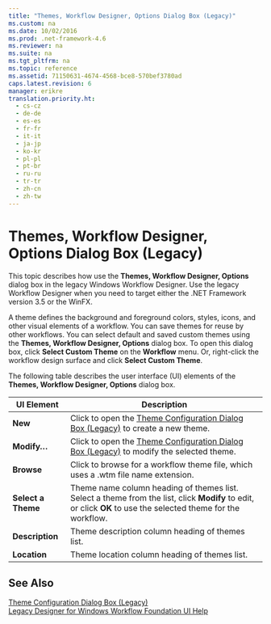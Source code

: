 ```yaml
---
title: "Themes, Workflow Designer, Options Dialog Box (Legacy)"
ms.custom: na
ms.date: 10/02/2016
ms.prod: .net-framework-4.6
ms.reviewer: na
ms.suite: na
ms.tgt_pltfrm: na
ms.topic: reference
ms.assetid: 71150631-4674-4568-bce8-570bef3780ad
caps.latest.revision: 6
manager: erikre
translation.priority.ht: 
  - cs-cz
  - de-de
  - es-es
  - fr-fr
  - it-it
  - ja-jp
  - ko-kr
  - pl-pl
  - pt-br
  - ru-ru
  - tr-tr
  - zh-cn
  - zh-tw
---
```

# Themes, Workflow Designer, Options Dialog Box (Legacy)
This topic describes how use the **Themes, Workflow Designer, Options** dialog box in the legacy Windows Workflow Designer. Use the legacy Workflow Designer when you need to target either the .NET Framework version 3.5 or the WinFX.  
  
 A theme defines the background and foreground colors, styles, icons, and other visual elements of a workflow. You can save themes for reuse by other workflows. You can select default and saved custom themes using the **Themes, Workflow Designer, Options** dialog box. To open this dialog box, click **Select Custom Theme** on the **Workflow** menu. Or, right-click the workflow design surface and click **Select Custom Theme**.  
  
 The following table describes the user interface (UI) elements of the **Themes, Workflow Designer, Options** dialog box.  
  
|UI Element|Description|  
|----------------|-----------------|  
|**New**|Click to open the [Theme Configuration Dialog Box (Legacy)](../WF_Design/Theme-Configuration-Dialog-Box--Legacy-.md) to create a new theme.|  
|**Modify…**|Click to open the [Theme Configuration Dialog Box (Legacy)](../WF_Design/Theme-Configuration-Dialog-Box--Legacy-.md) to modify the selected theme.|  
|**Browse**|Click to browse for a workflow theme file, which uses a .wtm file name extension.|  
|**Select a Theme**|Theme name column heading of themes list. Select a theme from the list, click **Modify** to edit, or click **OK** to use the selected theme for the workflow.|  
|**Description**|Theme description column heading of themes list.|  
|**Location**|Theme location column heading of themes list.|  
  
## See Also  
 [Theme Configuration Dialog Box (Legacy)](../WF_Design/Theme-Configuration-Dialog-Box--Legacy-.md)   
 [Legacy Designer for Windows Workflow Foundation UI Help](../WF_Design/Legacy-Designer-for-Windows-Workflow-Foundation-UI-Help.md)